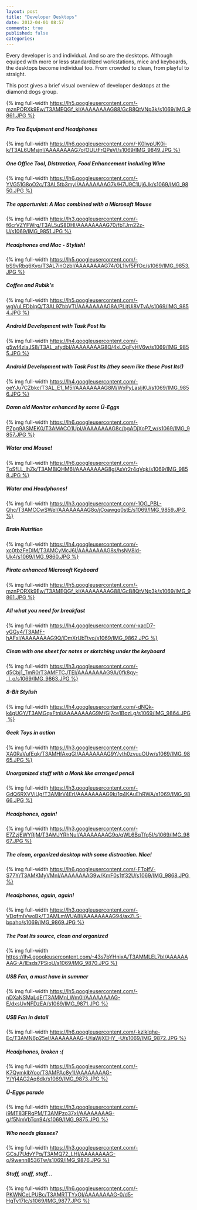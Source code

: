 ```yaml
---
layout: post
title: "Developer Desktops"
date: 2012-04-01 08:57
comments: true
published: false
categories: 
---
```

Every developer is and individual. And so are the desktops. Although equiped with more or less standardized workstations, mice and keyboards, the desktops become individual too. From crowded to clean, from playful to straight.

This post gives a brief visual overview of developer desktops at the diamond:dogs group.

{% img full-width https://lh5.googleusercontent.com/-mznPORXk9Ew/T3AMEQGf_kI/AAAAAAAAG88/GcB8QtVNp3k/s1069/IMG_9861.JPG %}

<!-- more -->

##### Pro Tea Equipment and Headphones
{% img full-width https://lh6.googleusercontent.com/-K0lwpUK0i-k/T3AL6UMsjnI/AAAAAAAAG7o/OULtFrQPeVI/s1069/IMG_9849.JPG %}

##### One Office Tool, Distraction, Food Enhancement including Wine
{% img full-width https://lh6.googleusercontent.com/-YVG51G8oO2c/T3AL5tb3myI/AAAAAAAAG7k/H7U9C1Uj6Jk/s1069/IMG_9850.JPG %}

##### The opportunist: A Mac combined with a Microsoft Mouse
{% img full-width https://lh3.googleusercontent.com/-f6crVZYFWrg/T3AL5uS8DHI/AAAAAAAAG70/fbTJrn22z-U/s1069/IMG_9851.JPG %}

##### Headphones and Mac - Stylish!
{% img full-width https://lh5.googleusercontent.com/-bS9vRbq6Kyo/T3AL7inOzbI/AAAAAAAAG74/OL1Ivf5FfOc/s1069/IMG_9853.JPG %}

##### Coffee and Rubik's
{% img full-width https://lh5.googleusercontent.com/-wgVuLEDblpQ/T3AL9ZbbVTI/AAAAAAAAG8A/PLjtUi8VTvA/s1069/IMG_9854.JPG %}

##### Android Development with Task Post Its
{% img full-width https://lh4.googleusercontent.com/-g5wf4zlaJS8/T3AL_afydbI/AAAAAAAAG8Q/4xLQgFyHV6w/s1069/IMG_9855.JPG %}

##### Android Development with Task Post Its (they seem like these Post Its!)
{% img full-width https://lh4.googleusercontent.com/-oeYJu7CZbkc/T3AL_E1_M5I/AAAAAAAAG8M/WxPyLasljKU/s1069/IMG_9856.JPG %}

##### Damn old Monitor enhanced by some Ü-Eggs
{% img full-width https://lh6.googleusercontent.com/-PZpg9ASMEK0/T3AMACO1UpI/AAAAAAAAG8c/bgADjXoP7_w/s1069/IMG_9857.JPG %}

##### Water and Mouse!
{% img full-width https://lh6.googleusercontent.com/-ToSfLL_lhZk/T3AMBiQHM6I/AAAAAAAAG8g/AsVr2r4qVqk/s1069/IMG_9858.JPG %}

##### Water and Headphones!
{% img full-width https://lh3.googleusercontent.com/-1OG_PBL-Qhc/T3AMCCwSWeI/AAAAAAAAG8o/jCoawgq0stE/s1069/IMG_9859.JPG %}

##### Brain Nutrition
{% img full-width https://lh4.googleusercontent.com/-xc0tbzFeDlM/T3AMCyMcJ6I/AAAAAAAAG8s/hsNV8ld-Uk4/s1069/IMG_9860.JPG %}

##### Pirate enhanced Microsoft Keyboard
{% img full-width https://lh5.googleusercontent.com/-mznPORXk9Ew/T3AMEQGf_kI/AAAAAAAAG88/GcB8QtVNp3k/s1069/IMG_9861.JPG %}

##### All what you need for breakfast
{% img full-width https://lh4.googleusercontent.com/-xacD7-yGGy4/T3AMF-hAFsI/AAAAAAAAG9Q/iDmXrUbTtvo/s1069/IMG_9862.JPG %}

##### Clean with one sheet for notes or sketching under the keyboard
{% img full-width https://lh3.googleusercontent.com/-d5Cbj1_TmR0/T3AMFTCJTEI/AAAAAAAAG9A/0fk8qy-_l_o/s1069/IMG_9863.JPG %}

##### 8-Bit Stylish
{% img full-width https://lh4.googleusercontent.com/-dNQk-k4gUGY/T3AMGqxFtnI/AAAAAAAAG9M/Gj7ce1BozLg/s1069/IMG_9864.JPG %}

##### Geek Toys in action
{% img full-width https://lh3.googleusercontent.com/-XA0RaVufEqk/T3AMHfAxqGI/AAAAAAAAG9Y/vth0zvuuOUw/s1069/IMG_9865.JPG %}

##### Unorganized stuff with a Monk like arranged pencil
{% img full-width https://lh3.googleusercontent.com/-GdQ6RXVViUg/T3AMIrV4ErI/AAAAAAAAG9k/1q4KAuEhRWA/s1069/IMG_9866.JPG %}

##### Headphones, again!
{% img full-width https://lh3.googleusercontent.com/-E7ZzjEWYRjM/T3AMJYRhNuI/AAAAAAAAG9o/qWL6BqTfg5I/s1069/IMG_9867.JPG %}

##### The clean, organized desktop with some distraction. Nice!
{% img full-width https://lh6.googleusercontent.com/-FToIfV-S77Y/T3AMKMyVMnI/AAAAAAAAG9w/KmF0s1tf32U/s1069/IMG_9868.JPG %}

##### Headphones, again, again!
{% img full-width https://lh3.googleusercontent.com/-VDqfmIVwoBk/T3AMLmWUA8I/AAAAAAAAG94/axZLS-bpaho/s1069/IMG_9869.JPG %}

##### The Post Its source, clean and organized
{% img full-width https://lh4.googleusercontent.com/-43s7bYHnixA/T3AMMLEL7bI/AAAAAAAAG-A/IEsds7PSioU/s1069/IMG_9870.JPG %}

##### USB Fan, a must have in summer
{% img full-width https://lh5.googleusercontent.com/-nDXaNSMaLdE/T3AMMnLWm0I/AAAAAAAAG-E/dxsUvNFDzEA/s1069/IMG_9871.JPG %}

##### USB Fan in detail
{% img full-width https://lh6.googleusercontent.com/-kzlklqhe-Ec/T3AMN6p25eI/AAAAAAAAG-U/iaWjXEHY_-U/s1069/IMG_9872.JPG %}

##### Headphones, broken :(
{% img full-width https://lh5.googleusercontent.com/-K7QymklbYoo/T3AMPAc8y1I/AAAAAAAAG-Y/Yj4AG2Aq6dk/s1069/IMG_9873.JPG %}

##### Ü-Eggs parade
{% img full-width https://lh3.googleusercontent.com/-i9MT83FRqPM/T3AMPzo37xI/AAAAAAAAG-g/f5NmVbTcn94/s1069/IMG_9875.JPG %}

##### Who needs glasses?
{% img full-width https://lh3.googleusercontent.com/-GCsJ7UdvYPg/T3AMQ72_LHI/AAAAAAAAG-o/9wenn8536Tw/s1069/IMG_9876.JPG %}

##### Stuff, stuff, stuff...
{% img full-width https://lh6.googleusercontent.com/-PKWNCeLPUBc/T3AMRTTYxOI/AAAAAAAAG-0/d5-HgTy17Ic/s1069/IMG_9877.JPG %}


